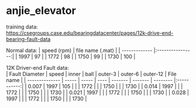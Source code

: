 # anjie_elevator  
training data:  
https://csegroups.case.edu/bearingdatacenter/pages/12k-drive-end-bearing-fault-data  

Normal data: 
| speed (rpm)   | file name (.mat) | 
| ------------- |:----------------:| 
| 1997          | 97     | 
| 1772          | 98     | 
| 1750          | 99     | 
| 1730          | 100    |  

12K Driver-end Fault data:  
| Fault Diameter | speed | inner | ball | outer-3 | outer-6 | outer-12 | File name   |
| -------------- | ----- | ----- | ---- | ------- | ------- | -------- |:-----------:|
| 0.007          | 1997  | 105   | 
|                | 1772  |
|                | 1750  |
|                | 1730  |
| 0.014          | 1997  |
|                | 1772  |
|                | 1750  |
|                | 1730  |
| 0.021          | 1997  |
|                | 1772  |
|                | 1750  |
|                | 1730  |
| 0.028          | 1997  |
|                | 1772  |
|                | 1750  |
|                | 1730  |
